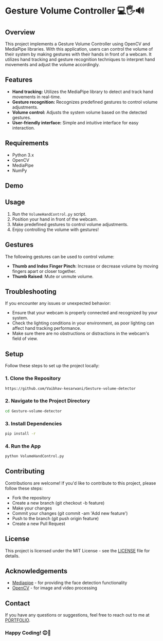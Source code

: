 # Gesture Volume Controller 💻🖐️🔊

## Overview
This project implements a Gesture Volume Controller using OpenCV and MediaPipe libraries. With this application, users can control the volume of their system by making gestures with their hands in front of a webcam. It utilizes hand tracking and gesture recognition techniques to interpret hand movements and adjust the volume accordingly.

## Features
- **Hand tracking:** Utilizes the MediaPipe library to detect and track hand movements in real-time.
- **Gesture recognition:** Recognizes predefined gestures to control volume adjustments.
- **Volume control:** Adjusts the system volume based on the detected gestures.
- **User-friendly interface:** Simple and intuitive interface for easy interaction.

## Requirements
- Python 3.x
- OpenCV
- MediaPipe
- NumPy

## Demo


[](https://github.com/Vaibhav-kesarwani/Gesture-volume-detector/assets/116189379/f838d78f-b4df-4172-b7c7-54a01e25a2d5)



## Usage
1. Run the `VolumeHandControl.py` script.
2. Position your hand in front of the webcam.
3. Make predefined gestures to control volume adjustments.
4. Enjoy controlling the volume with gestures!

## Gestures
The following gestures can be used to control volume:
- **Thumb and Index Finger Pinch**: Increase or decrease volume by moving fingers apart or closer together.
- **Thumb Raised**: Mute or unmute volume.

## Troubleshooting
If you encounter any issues or unexpected behavior:
- Ensure that your webcam is properly connected and recognized by your system.
- Check the lighting conditions in your environment, as poor lighting can affect hand tracking performance.
- Make sure there are no obstructions or distractions in the webcam's field of view.

## Setup

Follow these steps to set up the project locally:

### 1. Clone the Repository

```bash
https://github.com/Vaibhav-kesarwani/Gesture-volume-detector
```

### 2. Navigate to the Project Directory

```bash
cd Gesture-volume-detector
```

### 3. Install Dependencies

```bash
pip install -r
```

### 4. Run the App

```bash
python VolumeHandControl.py
```

## Contributing

Contributions are welcome! If you'd like to contribute to this project, please follow these steps:

- Fork the repository
- Create a new branch (git checkout -b feature)
- Make your changes
- Commit your changes (git commit -am 'Add new feature')
- Push to the branch (git push origin feature)
- Create a new Pull Request

## License
This project is licensed under the MIT License - see the [LICENSE](https://github.com/Vaibhav-kesarwani/Gesture-volume-detector/blob/master/LICENSE) file for details.

## Acknowledgements

- [Mediapipe](https://ai.google.dev/edge/mediapipe/solutions/guide) - for providing the face detection functionality
- [OpenCV](https://opencv.org/) - for image and video processing

## Contact

If you have any questions or suggestions, feel free to reach out to me at [PORTFOLIO](https://vaibhav-kesarwani.vercel.app).
<br/>

### Happy Coding! 😊👀
